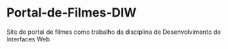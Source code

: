 # Portal-de-Filmes-DIW
Site de portal de filmes como trabalho da disciplina de Desenvolvimento de Interfaces Web
